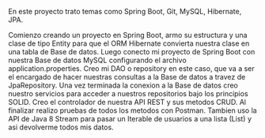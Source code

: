 En este proyecto trato temas como Spring Boot, Git, MySQL, Hibernate, JPA.


Comienzo creando un proyecto en Spring Boot, armo su estructura y una clase de tipo Entity para que el ORM Hibernate
convierta nuestra clase en una tabla de Base de datos. Luego conecto mi proyecto de Spring Boot con nuestra
Base de datos MySQL configurando el archivo application.properties. Creo mi DAO o repository en este caso, que va a ser
el encargado de hacer nuestras consultas a la Base de datos a travez de JpaRepository. Una vez terminada la conexion a
la Base de datos creo nuestro servicios para acceder a nuestros repositorios bajo los principios SOLID. 
Creo el controlador de nuestra API REST y sus metodos CRUD. Al finalizar realizo pruebas de todos los metodos con Postman.
Tambien uso la API de Java 8 Stream para pasar un Iterable de usuarios a una lista (List) y asi devolverme todos mis datos.











